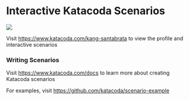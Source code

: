 # Interactive Katacoda Scenarios

[![](http://shields.katacoda.com/katacoda/kang-santabrata/count.svg)](https://www.katacoda.com/kang-santabrata "Get your profile on Katacoda.com")

Visit https://www.katacoda.com/kang-santabrata to view the profile and interactive scenarios

### Writing Scenarios
Visit https://www.katacoda.com/docs to learn more about creating Katacoda scenarios

For examples, visit https://github.com/katacoda/scenario-example
